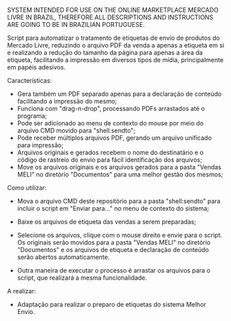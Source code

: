 SYSTEM INTENDED FOR USE ON THE ONLINE MARKETPLACE MERCADO LIVRE IN BRAZIL, THEREFORE ALL DESCRIPTIONS AND INSTRUCTIONS ARE GOING TO BE IN BRAZILIAN PORTUGUESE.

Script para automatizar o tratamento de etiquetas de envio de produtos do Mercado Livre, reduzindo o arquivo PDF da venda a apenas a etiqueta em si e realizando a redução do tamanho da página para apenas a área da etiqueta, facilitando a impressão em diversos tipos de mídia, principalmente em papéis adesivos.

Características:

- Gera também um PDF separado apenas para a declaração de conteúdo facilitando a impressão do mesmo;
- Funciona com "drag-n-drop", processando PDFs arrastados até o programa;
- Pode ser adicionado ao menu de contexto do mouse por meio do arquivo CMD movido para "shell:sendto";
- Pode receber múltiplos arquivos PDF, gerando um arquivo unificado para impressão;
- Arquivos originais e gerados recebem o nome do destinatário e o código de rastreio do envio para fácil identificação dos arquivos;
- Move os arquivos originais e os arquivos gerados para a pasta "Vendas MELI" no diretório "Documentos" para uma melhor gestão dos mesmos;

Como utilizar:

- Mova o arquivo CMD deste repositório para a pasta "shell:sendto" para incluir o script em "Enviar para..." no menu de contexto do sistema;

- Baixe os arquivos de etiqueta das vendas a serem preparadas;

- Selecione os arquivos, clique com o mouse direito e envie para o script. Os originais serão movidos para a pasta "Vendas MELI" no diretório "Documentos" e os arquivos de etiqueta e declaração de conteúdo serão abertos automaticamente.

* Outra maneira de executar o processo é arrastar os arquivos para o script, que realizará a mesma funcionalidade.

A realizar:

* Adaptação para realizar o preparo de etiquetas do sistema Melhor Envio.